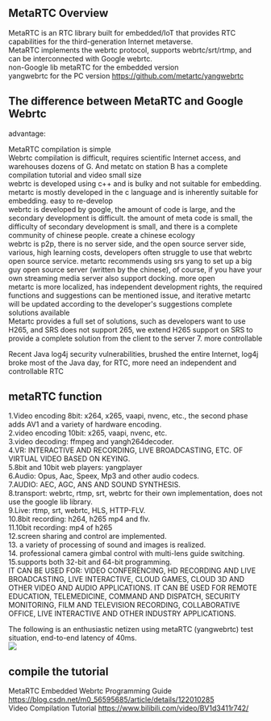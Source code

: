 ## MetaRTC Overview
MetaRTC is an RTC library built for embedded/IoT that provides RTC capabilities for the third-generation Internet metaverse.  
MetaRTC implements the webrtc protocol, supports webrtc/srt/rtmp, and can be interconnected with Google webrtc.  
non-Google lib metaRTC for the embedded version  
yangwebrtc for the PC version https://github.com/metartc/yangwebrtc  

## The difference between MetaRTC and Google Webrtc  
advantage:  

MetaRTC compilation is simple  
Webrtc compilation is difficult, requires scientific Internet access, and warehouses dozens of G. And metatc on station B has a complete compilation tutorial and video
small size  
webrtc is developed using c++ and is bulky and not suitable for embedding. metartc is mostly developed in the c language and is inherently suitable for embedding.
easy to re-develop  
webrtc is developed by google, the amount of code is large, and the secondary development is difficult. the amount of meta code is small, the difficulty of secondary development is small, and there is a complete community of chinese people.
create a chinese ecology  
webrtc is p2p, there is no server side, and the open source server side, various, high learning costs, developers often struggle to use that webrtc open source service. metartc recommends using srs yang to set up a big guy open source server (written by the chinese), of course, if you have your own streaming media server also support docking.
more open  
metartc is more localized, has independent development rights, the required functions and suggestions can be mentioned issue, and iterative metartc will be updated according to the developer's suggestions
complete solutions available  
Metartc provides a full set of solutions, such as developers want to use H265, and SRS does not support 265, we extend H265 support on SRS to provide a complete solution from the client to the server
7. more controllable  

Recent Java log4j security vulnerabilities, brushed the entire Internet, log4j broke most of the Java day, for RTC, more need an independent and controllable RTC

## metaRTC function
1.Video encoding 8bit: x264, x265, vaapi, nvenc, etc., the second phase adds AV1 and a variety of hardware encoding.  
2.video encoding 10bit: x265, vaapi, nvenc, etc.  
3.video decoding: ffmpeg and yangh264decoder.   
4.VR: INTERACTIVE AND RECORDING, LIVE BROADCASTING, ETC. OF VIRTUAL VIDEO BASED ON KEYING.  
5.8bit and 10bit web players: yangplayer  
6.Audio: Opus, Aac, Speex, Mp3 and other audio codecs.  
7.AUDIO: AEC, AGC, ANS AND SOUND SYNTHESIS.  
8.transport: webrtc, rtmp, srt, webrtc for their own implementation, does not use the google lib library.  
9.Live: rtmp, srt, webrtc, HLS, HTTP-FLV.  
10.8bit recording: h264, h265 mp4 and flv.  
11.10bit recording: mp4 of h265  
12.screen sharing and control are implemented.  
13. a variety of processing of sound and images is realized.  
14. professional camera gimbal control with multi-lens guide switching.  
15.supports both 32-bit and 64-bit programming.  
IT CAN BE USED FOR: VIDEO CONFERENCING, HD RECORDING AND LIVE BROADCASTING, LIVE INTERACTIVE, CLOUD GAMES, CLOUD 3D AND OTHER VIDEO AND AUDIO APPLICATIONS. IT CAN BE USED FOR REMOTE EDUCATION, TELEMEDICINE, COMMAND AND DISPATCH, SECURITY MONITORING, FILM AND TELEVISION RECORDING, COLLABORATIVE OFFICE, LIVE INTERACTIVE AND OTHER INDUSTRY APPLICATIONS.  

The following is an enthusiastic netizen using metaRTC (yangwebrtc) test situation, end-to-end latency of 40ms.  
![](https://img-blog.csdnimg.cn/fbd331e04ad94910804a5786f725a297.png?x-oss-process=image/watermark,type_ZHJvaWRzYW5zZmFsbGJhY2s,shadow_50,text_Q1NETiBAeWFuZ3J0Yw==,size_20,color_FFFFFF,t_70,g_se,x_16)

## compile the tutorial
MetaRTC Embedded Webrtc Programming Guide https://blog.csdn.net/m0_56595685/article/details/122010285  
Video Compilation Tutorial https://www.bilibili.com/video/BV1d3411r742/  

